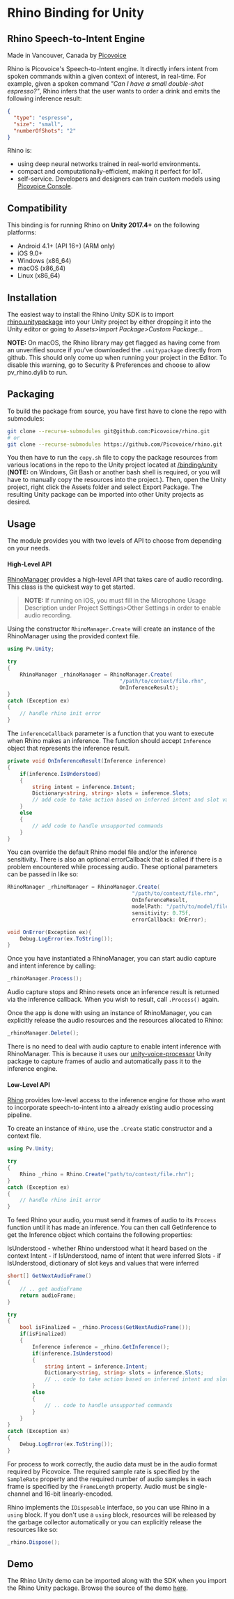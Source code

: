# Rhino Binding for Unity

## Rhino Speech-to-Intent Engine

Made in Vancouver, Canada by [Picovoice](https://picovoice.ai)

Rhino is Picovoice's Speech-to-Intent engine. It directly infers intent from spoken commands within a given context of
interest, in real-time. For example, given a spoken command *"Can I have a small double-shot espresso?"*, Rhino infers that the user wants to order a drink and emits the following inference result:

```json
{
  "type": "espresso",
  "size": "small",
  "numberOfShots": "2"
}
```

Rhino is:

* using deep neural networks trained in real-world environments.
* compact and computationally-efficient, making it perfect for IoT.
* self-service. Developers and designers can train custom models using [Picovoice Console](https://picovoice.ai/console/).

## Compatibility

This binding is for running Rhino on **Unity 2017.4+** on the following platforms:

- Android 4.1+ (API 16+) (ARM only)
- iOS 9.0+
- Windows (x86_64)
- macOS (x86_64)
- Linux (x86_64)

## Installation

The easiest way to install the Rhino Unity SDK is to import [rhino.unitypackage](/binding/unity/rhino.unitypackage) into your Unity project by either dropping it into the Unity editor or going to _Assets>Import Package>Custom Package..._

**NOTE:** On macOS, the Rhino library may get flagged as having come from an unverified source if you've downloaded the  `.unitypackage` directly from github. This should only come up when running your project in the Editor. To disable this warning, go to Security & Preferences and choose to allow pv_rhino.dylib to run.

## Packaging
To build the package from source, you have first have to clone the repo with submodules:
```bash
git clone --recurse-submodules git@github.com:Picovoice/rhino.git
# or 
git clone --recurse-submodules https://github.com/Picovoice/rhino.git
```

You then have to run the `copy.sh` file to copy the package resources from various locations in the repo to the Unity project located at [/binding/unity](/binding/unity) (**NOTE:** on Windows, Git Bash or another bash shell is required, or you will have to manually copy the resources into the project.). Then, open the Unity project, right click the Assets folder and select Export Package. The resulting Unity package can be imported into other Unity projects as desired.

## Usage

The module provides you with two levels of API to choose from depending on your needs.

#### High-Level API

[RhinoManager](/binding/unity/Assets/Rhino/RhinoManager.cs) provides a high-level API that takes care of audio recording. This class is the quickest way to get started.

>**NOTE:** If running on iOS, you must fill in the Microphone Usage Description under Project Settings>Other Settings in order to enable audio recording.

Using the constructor `RhinoManager.Create` will create an instance of the RhinoManager using the provided context file.
```csharp
using Pv.Unity;

try 
{    
    RhinoManager _rhinoManager = RhinoManager.Create(
                                    "/path/to/context/file.rhn",
                                    OnInferenceResult);
}
catch (Exception ex)
{
    // handle rhino init error
}
```
The `inferenceCallback` parameter is a function that you want to execute when Rhino makes an inference. The function should accept `Inference` object 
that represents the inference result.

```csharp
private void OnInferenceResult(Inference inference)
{
    if(inference.IsUnderstood)
    {
        string intent = inference.Intent;
        Dictionary<string, string> slots = inference.Slots;
        // add code to take action based on inferred intent and slot values
    }
    else
    {
        // add code to handle unsupported commands
    }
}
```

You can override the default Rhino model file and/or the inference sensitivity. There is also an optional errorCallback that is called if there is a problem encountered while processing audio. These optional parameters can be passed in like so:

```csharp
RhinoManager _rhinoManager = RhinoManager.Create(
                                        "/path/to/context/file.rhn",
                                        OnInferenceResult,
                                        modelPath: "/path/to/model/file.pv",
                                        sensitivity: 0.75f,
                                        errorCallback: OnError);

void OnError(Exception ex){
    Debug.LogError(ex.ToString());
}
```

Once you have instantiated a RhinoManager, you can start audio capture and intent inference by calling:

```csharp
_rhinoManager.Process();
```

Audio capture stops and Rhino resets once an inference result is returned via the inference callback. When you wish to result, call `.Process()` again.

Once the app is done with using an instance of RhinoManager, you can explicitly release the audio resources and the resources allocated to Rhino:
```csharp
_rhinoManager.Delete();
```

There is no need to deal with audio capture to enable intent inference with RhinoManager.
This is because it uses our
[unity-voice-processor](https://github.com/Picovoice/unity-voice-processor/)
Unity package to capture frames of audio and automatically pass it to the inference engine.

#### Low-Level API

[Rhino](/binding/unity/Assets/Rhino/Rhino.cs) provides low-level access to the inference engine for those who want to incorporate speech-to-intent into a already existing audio processing pipeline.

To create an instance of `Rhino`, use the `.Create` static constructor and a context file.

```csharp
using Pv.Unity;

try
{    
    Rhino _rhino = Rhino.Create("path/to/context/file.rhn");
} 
catch (Exception ex) 
{
    // handle rhino init error
}
```

To feed Rhino your audio, you must send it frames of audio to its `Process` function until it has made an inference. You can then call GetInference to get the Inference object
which contains the following properties:

IsUnderstood - whether Rhino understood what it heard based on the context
Intent - if IsUnderstood, name of intent that were inferred
Slots - if IsUnderstood, dictionary of slot keys and values that were inferred

```csharp
short[] GetNextAudioFrame()
{
    // .. get audioFrame
    return audioFrame;
}

try 
{
    bool isFinalized = _rhino.Process(GetNextAudioFrame());   
    if(isFinalized)
    {
        Inference inference = _rhino.GetInference();
        if(inference.IsUnderstood)
        {
            string intent = inference.Intent;
            Dictionary<string, string> slots = inference.Slots;
            // .. code to take action based on inferred intent and slot values
        }
        else
        {
            // .. code to handle unsupported commands              
        }        
    }
}
catch (Exception ex)
{
    Debug.LogError(ex.ToString());
}  
```

For process to work correctly, the audio data must be in the audio format required by Picovoice.
The required sample rate is specified by the `SampleRate` property and the required number of audio samples in each frame is specified by the `FrameLength` property. Audio must be single-channel and 16-bit linearly-encoded.

Rhino implements the `IDisposable` interface, so you can use Rhino in a `using` block. If you don't use a `using` block, resources will be released by the garbage collector automatically or you can explicitly release the resources like so:

```csharp
_rhino.Dispose();
```

## Demo

The Rhino Unity demo can be imported along with the SDK when you import the Rhino Unity package. Browse the source of the demo [here](/demo/unity).